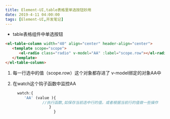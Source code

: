 ```yaml
---
title: Element-UI,table表格里单选按钮妙用
date: 2019-4-11 04:00:00
tags: [Element-UI,开发笔记]
---
```


- table表格组件中单选按钮

```html
<el-table-column width="40" align="center" header-align="center">
   <template scope="scope">
      <el-radio class="radio" v-model="AA" :label="scope.row"></el-radio>
   </template>
</el-table-column>
```

1. 每一行选中的值（scope.row）这个对象都存进了 v-model绑定的对象AA中

2. 在watch这个钩子函数中监控AA

   ```js
     watch:{
        'AA' (value ){
                //执行函数,如保存当前选中行的值，或者根据当前行的值做一些操作
                   }
                     }
   ```
